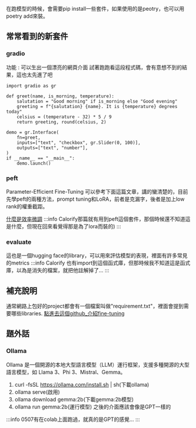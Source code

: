 在跑模型的時候，會需要pip install一些套件，如果使用的是peotry，也可以用poetry add來裝。

## 常常看到的新套件
### gradio 
功能 : 可以生出一個漂亮的網頁介面
試著跑跑看這段程式碼，會有意想不到的結果，這也太先進了吧
```python=
import gradio as gr

def greet(name, is_morning, temperature):
    salutation = "Good morning" if is_morning else "Good evening"
    greeting = f"{salutation} {name}. It is {temperature} degrees today"
    celsius = (temperature - 32) * 5 / 9
    return greeting, round(celsius, 2)

demo = gr.Interface(
    fn=greet,
    inputs=["text", "checkbox", gr.Slider(0, 100)],
    outputs=["text", "number"],
)
if __name__ == "__main__":
    demo.launch()
```

### peft
Parameter-Efficient Fine-Tuning
可以參考下面這篇文章，講的蠻清楚的，目前先學peft的兩種方法，prompt tuning和LoRA，前者是克漏字，後者是加上low rank的權重截距。

[什麼是效率微調](https://ywctech.net/ml-ai/quick-intro-to-peft/)
:::info
Calorify那篇就有用到peft這個套件，那個時候還不知道這是什麼，但現在回來看覺得那是為了lora而裝的)
:::

### evaluate
這也是一個hugging face的library，可以用來評估模型的表現，裡面有許多常見的metrics
:::info
Calorify 也有import到這個函式庫，但那時候我不知道這是函式庫，以為是消失的檔案，就把他註解掉了...
:::

## 補充說明
通常網路上包好的project都會有一個檔案叫做"requirement.txt"，裡面會提到需要哪些libraries.
[點進去這個github_介紹fine-tuning](https://github.com/ShawhinT/YouTube-Blog/tree/main/LLMs/fine-tuning)


## 題外話
### Ollama
Ollama 是一個開源的本地大型語言模型（LLM）運行框架，支援多種開源的大型語言模型，如 Llama 3、Phi 3、Mistral、Gemma。
1. curl -fsSL https://ollama.com/install.sh | sh(下載ollama)
2. ollama serve(啟用)
3. ollama download gemma:2b(下載gemma:2b模型)
4. ollama run gemma:2b(運行模型)
之後的介面應該會像是GPT一樣的

:::info
0507有在colab上面跑過，就真的是GPT的感覺...
:::
